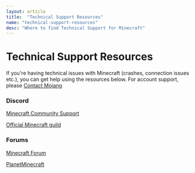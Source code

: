 ```yaml
---
layout: article
title:  "Technical Support Resources"
name: "technical-support-resources"
desc: "Where to find Technical Support for Minecraft"
---
```

# Technical Support Resources
If you're having technical issues with Minecraft (crashes, connection issues etc.), you can get help using the resources below. For account support, please [Contact Mojang](https://help.minecraft.net/hc/requests/new)

### Discord
[Minecraft Community Support](https://discord.gg/58Sxm23)

[Official Minecraft guild](discord.gg/minecraft)

### Forums
[Minecraft Forum](https://www.minecraftforum.net/forums/support)

[PlanetMinecraft](http://www.planetminecraft.com/forums/minecraft-help-f82.html)